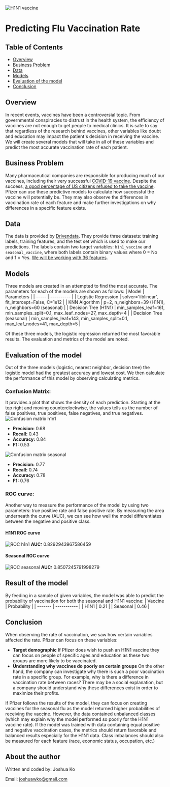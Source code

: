 ![H1N1 vaccine](https://github.com/Jko0425/phase-3-project/blob/main/Images/h1n1%20vaccine.webp)
# Predicting Flu Vaccination Rate
## Table of Contents
* [Overview](https://github.com/Jko0425/phase-3-project/blob/main/README.md#overview)
* [Business Problem](https://github.com/Jko0425/phase-3-project/blob/main/README.md#business-problem)
* [Data](https://github.com/Jko0425/phase-3-project/blob/main/README.md#data)
* [Models](https://github.com/Jko0425/phase-3-project/blob/main/README.md#models)
* [Evaluation of the model](https://github.com/Jko0425/phase-3-project/blob/main/README.md#evaluation-of-the-model)
* [Conclusion](https://github.com/Jko0425/phase-3-project/blob/main/README.md#conclusion)

## Overview
In recent events, vaccines have been a controversial topic. From governmental conspiracies to distrust in the health system, the efficiency of vaccines are not enough to get people to medical clinics. It is safe to say that regardless of the research behind vaccines, other variables like doubt and education may impact the patient's decision in receiving the vaccine. We will create several models that will take in all of these variables and predict the most accurate vaccination rate of each patient.

## Business Problem
Many pharmaceutical companies are responsible for producing much of our vaccines, including their very successful [COVID-19 vaccine](https://www.fiercepharma.com/pharma/pfizer-to-exceed-100b-revenue-2022-thanks-to-covid-19-drug-and-vaccine-analyst). Despite the success, [a good percentage of US citizens refused to take the vaccine](https://usafacts.org/visualizations/covid-vaccine-tracker-states). Pfizer can use these predictive models to calculate how successful the vaccine will potentially be. They may also observe the differences in vaccination rate of each feature and make further investigations on why differences in a specific feature exists.

## Data
The data is provided by [Drivendata](https://www.drivendata.org/competitions/66/flu-shot-learning/page/210/). They provide three datasets: training labels, training features, and the test set which is used to make our predictions. The labels contain two target variables: `h1n1_vaccine` and `seasonal_vaccine`, where both labels contain binary values where 0 = No and 1 = Yes. [We will be working with 36 features](https://www.drivendata.org/competitions/66/flu-shot-learning/page/211/#sub_values).

## Models
Three models are created in an attempted to find the most accurate. The parameters for each of the models are shown as follows:
| Model | Parameters |
| ----- | ---------- |
| Logistic Regression | solver='liblinear', fit_intercept=False, C=1e12 |
| KNN Algorithm | p=2, n_neighbors=39 (H1N1), n_neighbors=60 (seasonal) |
| Decision Tree (H1N1) | min_samples_leaf=161, min_samples_split=0.1, max_leaf_nodes=27, max_depth=4 |
| Decision Tree (seasonal) | min_samples_leaf=143, min_samples_split=0.1, max_leaf_nodes=41, max_depth=5 |

Of these three models, the logistic regression returned the most favorable results. The evaluation and metrics of the model are noted.

## Evaluation of the model
Out of the three models (logistic, nearest neighbor, decision tree) the logistic model had the greatest accuracy and lowest cost. We then calculate the performance of this model by observing calculating metrics. 
### Confusion Matrix:
It provides a plot that shows the density of each prediction. Starting at the top right and moving counterclockwise, the values tells us the number of false positives, true positives, false negatives, and true negatives.
![Confusion matrix h1n1](https://github.com/Jko0425/phase-3-project/blob/main/Images/Confusion%20matrix%20h1n1.png)

* __Precision:__ 0.68
* __Recall:__ 0.43
* __Accuracy:__ 0.84
* __F1:__ 0.53

![Confusion matrix seasonal](https://github.com/Jko0425/phase-3-project/blob/main/Images/Confusion%20matrix%20seasonal.png)

* __Precision:__ 0.77
* __Recall:__ 0.74
* __Accuracy:__ 0.78
* __F1:__ 0.76
### ROC curve:
Another way to measure the performance of the model by using two parameters: true positive rate and false positive rate. By measuring the area underneath the curve (AUC), we can see how well the model differentiates between the negative and positive class.
#### H1N1 ROC curve
![ROC h1n1](https://github.com/Jko0425/phase-3-project/blob/main/Images/ROC%20h1n1.png)
__AUC:__ 0.8292943967586459
#### Seasonal ROC curve
![ROC seasonal](https://github.com/Jko0425/phase-3-project/blob/main/Images/ROC%20seasonal.png)
__AUC:__ 0.8507245791998279

## Result of the model
By feeding in a sample of given variables, the model was able to predict the probability of vaccination for both the seasonal and H1N1 vaccine:
| Vaccine | Probability |
| ------- | ----------- |
| H1N1 | 0.21 |
| Seasonal | 0.46 |

## Conclusion
When observing the rate of vaccination, we saw how certain variables affected the rate. Pfizer can focus on these variables:
* __Target demographic__ If Pfizer does wish to push an H1N1 vaccine they can focus on people of specific ages and education as these two groups are more likely to be vaccinated.
* __Understanding why vaccines do poorly on certain groups__ On the other hand, the company can investigate why there is such a poor vaccination rate in a specific group. For example, why is there a difference in vaccination rate between races? There may be a social explanation, but a company should understand why these differences exist in order to maximize their profits.

If Pfizer follows the results of the model, they can focus on creating vaccines for the seasonal flu as the model returned higher probabilities of receiving the vaccine. However, the data contained unbalanced classes (which may explain why the model performed so poorly for the H1N1 vaccine rate). If the model was trained with data containing equal positive and negative vaccination cases, the metrics should return favorable and balanced results especially for the H1N1 data. Class imbalances should also be measured for each feature (race, economic status, occupation, etc.)

## About the author
Written and coded by: Joshua Ko

Email: joshuawko@gmail.com
